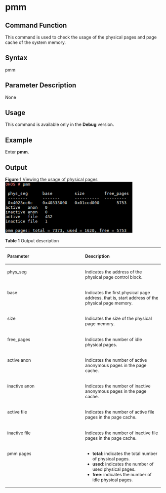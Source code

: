 # pmm<a name="EN-US_TOPIC_0000001054783044"></a>

## Command Function<a name="section445335110416"></a>

This command is used to check the usage of the physical pages and page cache of the system memory.

## Syntax<a name="section1795712553416"></a>

pmm

## Parameter Description<a name="section92544592410"></a>

None

## Usage<a name="section104151141252"></a>

This command is available only in the  **Debug**  version.

## Example<a name="section11545171957"></a>

Enter  **pmm**.

## Output<a name="section075617368542"></a>

**Figure  1**  Viewing the usage of physical pages<a name="fig19209202618618"></a>  
![](figures/viewing-the-usage-of-physical-pages.png "viewing-the-usage-of-physical-pages")

**Table  1**  Output description

<a name="table5579102611579"></a>
<table><thead align="left"><tr id="row12579162613572"><th class="cellrowborder" valign="top" width="50%" id="mcps1.2.3.1.1"><p id="p18579122619578"><a name="p18579122619578"></a><a name="p18579122619578"></a>Parameter</p>
</th>
<th class="cellrowborder" valign="top" width="50%" id="mcps1.2.3.1.2"><p id="p11579182635718"><a name="p11579182635718"></a><a name="p11579182635718"></a>Description</p>
</th>
</tr>
</thead>
<tbody><tr id="row1457942675720"><td class="cellrowborder" valign="top" width="50%" headers="mcps1.2.3.1.1 "><p id="p2058042605713"><a name="p2058042605713"></a><a name="p2058042605713"></a>phys_seg</p>
</td>
<td class="cellrowborder" valign="top" width="50%" headers="mcps1.2.3.1.2 "><p id="p1058062614579"><a name="p1058062614579"></a><a name="p1058062614579"></a>Indicates the address of the physical page control block.</p>
</td>
</tr>
<tr id="row14580192616575"><td class="cellrowborder" valign="top" width="50%" headers="mcps1.2.3.1.1 "><p id="p858062615712"><a name="p858062615712"></a><a name="p858062615712"></a>base</p>
</td>
<td class="cellrowborder" valign="top" width="50%" headers="mcps1.2.3.1.2 "><p id="p1858082617577"><a name="p1858082617577"></a><a name="p1858082617577"></a>Indicates the first physical page address, that is, start address of the physical page memory.</p>
</td>
</tr>
<tr id="row17580826115719"><td class="cellrowborder" valign="top" width="50%" headers="mcps1.2.3.1.1 "><p id="p5580226155713"><a name="p5580226155713"></a><a name="p5580226155713"></a>size</p>
</td>
<td class="cellrowborder" valign="top" width="50%" headers="mcps1.2.3.1.2 "><p id="p85808262572"><a name="p85808262572"></a><a name="p85808262572"></a>Indicates the size of the physical page memory.</p>
</td>
</tr>
<tr id="row161931831175912"><td class="cellrowborder" valign="top" width="50%" headers="mcps1.2.3.1.1 "><p id="p201931631185913"><a name="p201931631185913"></a><a name="p201931631185913"></a>free_pages</p>
</td>
<td class="cellrowborder" valign="top" width="50%" headers="mcps1.2.3.1.2 "><p id="p1919383125911"><a name="p1919383125911"></a><a name="p1919383125911"></a>Indicates the number of idle physical pages.</p>
</td>
</tr>
<tr id="row1397105119596"><td class="cellrowborder" valign="top" width="50%" headers="mcps1.2.3.1.1 "><p id="p0397951175918"><a name="p0397951175918"></a><a name="p0397951175918"></a>active anon</p>
</td>
<td class="cellrowborder" valign="top" width="50%" headers="mcps1.2.3.1.2 "><p id="p1139715117599"><a name="p1139715117599"></a><a name="p1139715117599"></a>Indicates the number of active anonymous pages in the page cache.</p>
</td>
</tr>
<tr id="row16409173520010"><td class="cellrowborder" valign="top" width="50%" headers="mcps1.2.3.1.1 "><p id="p941012351409"><a name="p941012351409"></a><a name="p941012351409"></a>inactive anon</p>
</td>
<td class="cellrowborder" valign="top" width="50%" headers="mcps1.2.3.1.2 "><p id="p1341012355019"><a name="p1341012355019"></a><a name="p1341012355019"></a>Indicates the number of inactive anonymous pages in the page cache.</p>
</td>
</tr>
<tr id="row467016386014"><td class="cellrowborder" valign="top" width="50%" headers="mcps1.2.3.1.1 "><p id="p10670103818015"><a name="p10670103818015"></a><a name="p10670103818015"></a>active file</p>
</td>
<td class="cellrowborder" valign="top" width="50%" headers="mcps1.2.3.1.2 "><p id="p1267012382019"><a name="p1267012382019"></a><a name="p1267012382019"></a>Indicates the number of active file pages in the page cache.</p>
</td>
</tr>
<tr id="row18966641507"><td class="cellrowborder" valign="top" width="50%" headers="mcps1.2.3.1.1 "><p id="p5966741706"><a name="p5966741706"></a><a name="p5966741706"></a>inactive file</p>
</td>
<td class="cellrowborder" valign="top" width="50%" headers="mcps1.2.3.1.2 "><p id="p17966174115018"><a name="p17966174115018"></a><a name="p17966174115018"></a>Indicates the number of inactive file pages in the page cache.</p>
</td>
</tr>
<tr id="row13183445101"><td class="cellrowborder" valign="top" width="50%" headers="mcps1.2.3.1.1 "><p id="p318394514018"><a name="p318394514018"></a><a name="p318394514018"></a>pmm pages</p>
</td>
<td class="cellrowborder" valign="top" width="50%" headers="mcps1.2.3.1.2 "><a name="ul173081420542"></a><a name="ul173081420542"></a><ul id="ul173081420542"><li><strong id="b9308445545"><a name="b9308445545"></a><a name="b9308445545"></a>total</strong>: indicates the total number of physical pages. </li><li><strong id="b53083410544"><a name="b53083410544"></a><a name="b53083410544"></a>used</strong>: indicates the number of used physical pages. </li><li><strong id="b83082417542"><a name="b83082417542"></a><a name="b83082417542"></a>free</strong>: indicates the number of idle physical pages.</li></ul>
</td>
</tr>
</tbody>
</table>

